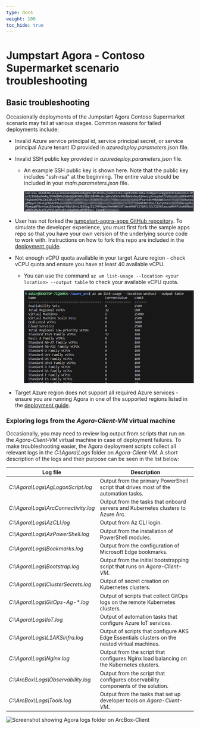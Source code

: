 ```yaml
---
type: docs
weight: 100
toc_hide: true
---
```


# Jumpstart Agora - Contoso Supermarket scenario troubleshooting

## Basic troubleshooting

Occasionally deployments of the Jumpstart Agora Contoso Supermarket scenario may fail at various stages. Common reasons for failed deployments include:

- Invalid Azure service principal id, service principal secret, or service principal Azure tenant ID provided in _azuredeploy.parameters.json_ file.

- Invalid SSH public key provided in _azuredeploy.parameters.json_ file.
  - An example SSH public key is shown here. Note that the public key includes "ssh-rsa" at the beginning. The entire value should be included in your _main.parameters.json_ file.

    ![Screenshot showing SSH public key example](./img/ssh_example.png)

- User has not forked the [jumpstart-agora-apps GitHub repository](https://github.com/microsoft/jumpstart-agora-apps). To simulate the developer experience, you must first fork the sample apps repo so that you have your own version of the underlying source code to work with. Instructions on how to fork this repo are included in the [deployment guide](https://github.com/microsoft/azure_arc/blob/jumpstart_ag/docs/azure_jumpstart_ag/contoso_supermarket/deployment/_index.md).

- Not enough vCPU quota available in your target Azure region - check vCPU quota and ensure you have at least 40 available vCPU.
  - You can use the command ```az vm list-usage --location <your location> --output table``` to check your available vCPU quota.

    ![Screenshot showing az vm list-usage](./img/az_vm_list_usage.png)

- Target Azure region does not support all required Azure services - ensure you are running Agora in one of the supported regions listed in the [deployment guide](https://github.com/microsoft/azure_arc/blob/jumpstart_ag/docs/azure_jumpstart_ag/contoso_supermarket/deployment/_index.md).

### Exploring logs from the _Agora-Client-VM_ virtual machine

Occasionally, you may need to review log output from scripts that run on the _Agora-Client-VM_ virtual machine in case of deployment failures. To make troubleshooting easier, the Agora deployment scripts collect all relevant logs in the _C:\Agora\Logs_ folder on _Agora-Client-VM_. A short description of the logs and their purpose can be seen in the list below:

| Log file | Description |
| ------- | ----------- |
| _C:\Agora\Logs\AgLogonScript.log_ | Output from the primary PowerShell script that drives most of the automation tasks. |
| _C:\Agora\Logs\ArcConnectivity.log_ | Output from the tasks that onboard servers and Kubernetes clusters to Azure Arc. |
| _C:\Agora\Logs\AzCLI.log_ | Output from Az CLI login. |
| _C:\Agora\Logs\AzPowerShell.log_ | Output from the installation of PowerShell modules. |
| _C:\Agora\Logs\Bookmarks.log_ | Output from the configuration of Microsoft Edge bookmarks. |
| _C:\Agora\Logs\Bootstrap.log_ | Output from the initial bootstrapping script that runs on _Agora-Client-VM_. |
| _C:\Agora\Logs\ClusterSecrets.log_ | Output of secret creation on Kubernetes clusters. |
| _C:\Agora\Logs\GitOps-Ag-*.log_ | Output of scripts that collect GitOps logs on the remote Kubernetes clusters. |
| _C:\Agora\Logs\IoT.log_ | Output of automation tasks that configure Azure IoT services. |
| _C:\Agora\Logs\L1AKSInfra.log_ | Output of scripts that configure AKS Edge Essentials clusters on the nested virtual machines. |
| _C:\Agora\Logs\Nginx.log_ | Output from the script that configures Nginx load balancing on the Kubernetes clusters. |
| _C:\ArcBox\Logs\Observability.log_ | Output from the script that configures observability components of the solution. |
| _C:\ArcBox\Logs\Tools.log_ | Output from the tasks that set up developer tools on _Agora-Client-VM_. |

  ![Screenshot showing Agora logs folder on ArcBox-Client](./PLACEHOLDER.png)
